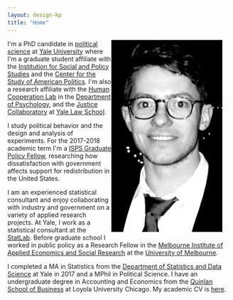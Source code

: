 ```yaml
---
layout: design-kp
title: "Home"
---
```

<img style="float: right; width: 250px; margin: 0 20px 10px 0" src="/assets/cropic.jpg" alt="pic" />

I'm a PhD candidate in [political science](https://politicalscience.yale.edu/) at [Yale University](https://www.yale.edu/) where I'm a graduate student affiliate with the 
[Institution for Social and Policy Studies](https://isps.yale.edu/) and the 
[Center for the Study of American Politics](https://csap.yale.edu/).
I'm also a research affiliate with the [Human Cooperation Lab](http://davidrand-cooperation.com/lab/) in the [Department of Psychology](https://psychology.yale.edu/), and the [Justice Collaboratory](https://law.yale.edu/justice-collaboratory) at [Yale Law School](https://law.yale.edu/).

I study political behavior and the design and analysis of experiments. 
For the 2017-2018 academic term I'm a [ISPS Graduate Policy Fellow](https://isps.yale.edu/team/directory/graduate-policy-fellow), 
researching how dissatisfaction with government affects support for redistribution in the United States.

I am an experienced statistical consultant and enjoy collaborating with industry and government on a variety of applied research projects. At Yale, I work as a statistical consultant at the [StatLab](http://statlab.stat.yale.edu/). Before graduate school I worked in public policy as a Research Fellow in the [Melbourne Institute of Applied Economics and Social Research](http://melbourneinstitute.unimelb.edu.au/) at the [University of Melbourne](http://www.unimelb.edu.au/). 

I completed a MA in Statistics from the [Department of Statistics and Data Science](http://statistics.yale.edu/) at Yale in 2017 and a MPhil in Political Science. I have an undergraduate degree in Accounting and Economics from the [Quinlan School of Business](https://www.luc.edu/quinlan/index.shtml) at Loyola University Chicago. My academic CV is [here](https://kylepeyton.github.io/assets/Peyton_Kyle_CV.pdf).


